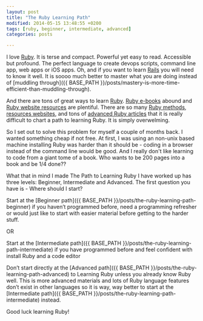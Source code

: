```yaml
---
layout: post
title: "The Ruby Learning Path"
modified: 2014-05-15 13:48:55 +0200
tags: [ruby, beginner, intermediate, advanced]
categories: posts

---
```

I love [Ruby](https://www.ruby-lang.org/en/). It is terse and compact. Powerful yet easy to read. Accessible but profound. The perfect language to create devops scripts, command line app, web apps or iOS apps. Oh, and if you want to learn [Rails]( http://rubyonrails.org/) you will need to know it well. It is soooo much better to master what you are doing instead of [muddling through]({{ BASE_PATH }}/posts/mastery-is-more-time-efficient-than-muddling-through). 

And there are tons of great ways to learn [Ruby](http://iwanttolearnruby.com/). [Ruby e-books](http://readwrite.com/2011/04/08/10-free-e-books-on-ruby-for-be#awesm=~oEkvfUKfy6OBZW) abound and [Ruby website resources](http://rubylearning.com/) are plentiful. There are so many [Ruby methods](http://ruby.learncodethehardway.org/), [resources websites](http://ruby.bastardsbook.com/resources/), and tons of [advanced Ruby articles](http://yehudakatz.com/2009/11/15/metaprogramming-in-ruby-its-all-about-the-self/) that it is really difficult to chart a path to learning Ruby. It is simply overwelming.

So I set out to solve this problem for myself a couple of months back. I wanted something cheap if not free. At first, I was using an non-unix based machine installing Ruby was harder than it should be - coding in a browser instead of the command line would be good. And I really don't like learning to code from a giant tome of a book. Who wants to be 200 pages into a book and be 1/4 done??

What that in mind I made The Path to Learning Ruby I have worked up has three levels: Beginner, Intermediate and Advanced. The first question you have is - Where should I start? 

Start at the [Beginner path]({{ BASE_PATH }}/posts/the-ruby-learning-path-beginner) if you haven’t programmed before, need a programming refresher or would just like to start with easier material before getting to the harder stuff. 

OR

Start at the [Intermediate path]({{ BASE_PATH }}/posts/the-ruby-learning-path-intermediate) if you have programmed before and feel confident with install Ruby and a code editor 

Don’t start directly at the [Advanced path]({{ BASE_PATH }}/posts/the-ruby-learning-path-advanced) to Learning Ruby unless you already know Ruby well. This is more advanced materials and lots of Ruby language features don’t exist in other languages so it is way, way better to start at the [Intermediate path]({{ BASE_PATH }}/posts/the-ruby-learning-path-intermediate) instead.

Good luck learning Ruby!